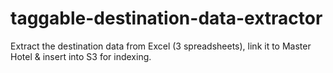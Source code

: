 # taggable-destination-data-extractor
Extract the destination data from Excel (3 spreadsheets), link it to Master Hotel &amp; insert into S3 for indexing.
